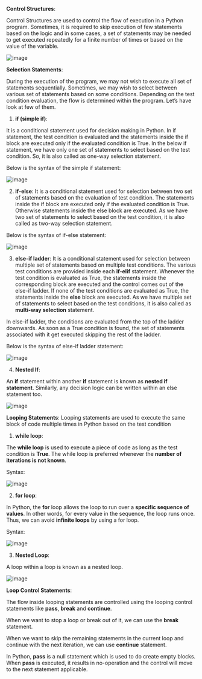 **Control Structures**:

Control Structures are used to control the flow of execution in a Python program. Sometimes, it is required to skip execution of few statements based on the logic and in some cases, a set of statements may be needed to get executed repeatedly for a finite number of times or based on the value of the variable.

![image](https://docs.oracle.com/cd/A57673_01/DOC/server/doc/PLS23/image009.gif)

**Selection Statements**:

During the execution of the program, we may not wish to execute all set of statements sequentially. Sometimes, we may wish to select between various set of statements based on some conditions. Depending on the test condition evaluation, the flow is determined within the program. Let’s have look at few of them.

1. **if (simple if)**:

It is a conditional statement used for decision making in Python. In if statement, the test condition is evaluated and the statements inside the if block are executed only if the evaluated condition is True. In the below if statement, we have only one set of statements to select based on the test condition. So, it is also called as one-way selection statement.

Below is the syntax of the simple if statement:

![image](https://files.realpython.com/media/t.78f3bacaa261.png)

2. **if-else**:
It is a conditional statement used for selection between two set of statements based on the evaluation of test condition. The statements inside the if block are executed only if the evaluated condition is True. Otherwise statements inside the else block are executed. As we have two set of statements to select based on the test condition, it is also called as two-way selection statement.

Below is the syntax of if-else statement:

![image](https://facingissuesonitcom.files.wordpress.com/2021/03/if-else-statement.jpg)

3. **else-if ladder**:
It is a conditional statement used for selection between multiple set of statements based on multiple test conditions. The various test conditions are provided inside each **if-elif** statement. Whenever the test condition is evaluated as True, the statements inside the corresponding block are executed and the control comes out of the else-if ladder. If none of the test conditions are evaluated as True, the statements inside the **else** block are executed. As we have multiple set of statements to select based on the test conditions, it is also called as **multi-way selection** statement.

In else-if ladder, the conditions are evaluated from the top of the ladder downwards. As soon as a True condition is found, the set of statements associated with it get executed skipping the rest of the ladder.

Below is the syntax of else-if ladder statement:

![image](https://facingissuesonitcom.files.wordpress.com/2021/03/python-else-if-statement.jpg?w=624)

4. **Nested If**:

An **if** statement within another **if** statement is known as **nested if statement**. Similarly, any decision logic can be written within an else statement too.

![image](https://dotnettutorials.net/wp-content/uploads/2021/07/word-image-192.png)



**Looping Statements**:
Looping statements are used to execute the same block of code multiple times in Python based on the test condition


1. **while loop**:

The **while loop** is used to execute a piece of code as long as the test condition is **True**. The while loop is preferred whenever the **number of iterations is not known**.

Syntax:

![image](https://pynative.com/wp-content/uploads/2021/06/while-loop-in-python.png)

2. **for loop**:

In Python, the **for** loop allows the loop to run over a **specific sequence of values**. In other words, for every value in the sequence, the loop runs once. Thus, we can avoid **infinite loops** by using a for loop.

Syntax:

![image](https://pynative.com/wp-content/uploads/2021/06/for-loop-in-python.png)

3. **Nested Loop**:

A loop within a loop is known as a nested loop.

![image](https://pynative.com/wp-content/uploads/2021/06/python-nested-loop.png)


**Loop Control Statements**:

The flow inside looping statements are controlled using the looping control statements like **pass**, **break** and **continue**.

When we want to stop a loop or break out of it, we can use the **break** statement.

When we want to skip the remaining statements in the current loop and continue with the next iteration, we can use **continue** statement.

In Python, **pass** is a null statement which is used to do create empty blocks. When **pass** is executed, it results in no-operation and the control will move to the next statement applicable. 